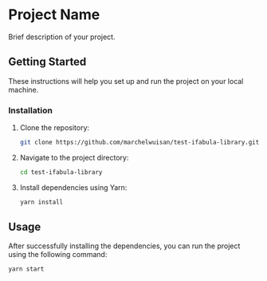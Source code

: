 # Project Name

Brief description of your project.

## Getting Started

These instructions will help you set up and run the project on your local machine.

### Installation

1. Clone the repository:

    ```bash
    git clone https://github.com/marchelwuisan/test-ifabula-library.git
    ```

2. Navigate to the project directory:

    ```bash
    cd test-ifabula-library
    ```

3. Install dependencies using Yarn:

    ```bash
    yarn install
    ```

## Usage

After successfully installing the dependencies, you can run the project using the following command:

```bash
yarn start

